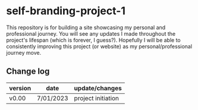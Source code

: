 # self-branding-project-1

This repository is for building a site showcasing my personal and professional journey.
You will see any updates I made throughout the project's lifespan (which is forever, I guess?).
Hopefully I will be able to consistently improving this project (or website) as my personal/professional journey move.

## Change log
| version     | date | update/changes |
| ----------- | ------------ | -------------- | 
| v0.00       | 7/01/2023    | project initiation |


